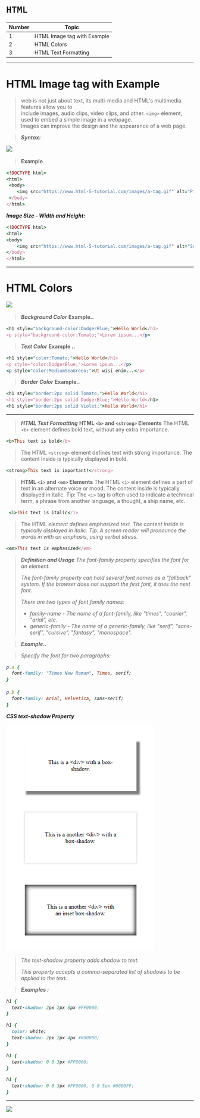 # `HTML`

| Number       | Topic                       |
| -----------  | --------------------------- |
| 1            | HTML Image tag with Example |
| 2            | HTML Colors                 |
| 3            | HTML Text Formatting        |

<hr>

# HTML Image tag with Example

> web is not just about text, its multi-media and HTML's multimedia features allow you to <br>
> include images, audio clips, video clips, and other. `<img>` element, used to embed a simple image in a webpage. <br>
> Images can improve the design and the appearance of a web page.


> ***Syntax:***

![](https://www.html-5-tutorial.com/images/a-tag.gif)


> **Example**
``` ruby 
<!DOCTYPE html>
<html>
 <body>
    <img src="https://www.html-5-tutorial.com/images/a-tag.gif" alt="Pic is not allowed">
 </body>
</html>
```

***Image Size - Width and Height:***
``` ruby 
<!DOCTYPE html>
<html>
<body>
    <img src="https://www.html-5-tutorial.com/images/a-tag.gif" alt="Sun Rise" width="400px" height="450px">
</body>
</html>
```
<hr>


# HTML Colors

![](https://i.stack.imgur.com/KEKiw.gif)

> ***Background Color***
> **Example..**

``` ruby
<h1 style="background-color:DodgerBlue;">Hello World</h1>
<p style="background-color:Tomato;">Lorem ipsum...</p>
```


> ***Text Color***
> **Example ..**

``` ruby
<h1 style="color:Tomato;">Hello World</h1>
<p style="color:DodgerBlue;">Lorem ipsum...</p>
<p style="color:MediumSeaGreen;">Ut wisi enim...</p>
```

> ***Border Color***
> **Example..**
``` ruby
<h1 style="border:2px solid Tomato;">Hello World</h1>
<h1 style="border:2px solid DodgerBlue;">Hello World</h1>
<h1 style="border:2px solid Violet;">Hello World</h1>
```

<hr>

> ***HTML Text Formatting***
> **HTML `<b>` and `<strong>` Elements**
> The HTML `<b>` element defines bold text, without any extra importance.

``` ruby
<b>This text is bold</b>
```

> The HTML `<strong>` element defines text with strong importance. The content inside is typically displayed in bold.

``` ruby
<strong>This text is important!</strong>
```


> **HTML `<i>` and `<em>` Elements**
> The HTML `<i>` element defines a part of text in an alternate voice or mood. The content inside is typically displayed in italic.
> Tip: The `<i>` tag is often used to indicate a technical term, a phrase from another language, a thought, a ship name, etc.
 
``` ruby
 <i>This text is italic</i>
```
> The HTML <em> element defines emphasized text. The content inside is typically displayed in italic.
> Tip: A screen reader will pronounce the words in <em> with an emphasis, using verbal stress. 
 
``` ruby
<em>This text is emphasized</em>
```

> ***Definition and Usage***
> The font-family property specifies the font for an element.
>
> The font-family property can hold several font names as a "fallback" system. If the browser does not support the first font, it tries the next font.
>
> There are two types of font family names:
>
> - family-name - The name of a font-family, like "times", "courier", "arial", etc.
> - generic-family - The name of a generic-family, like "serif", "sans-serif", "cursive", "fantasy", "monospace".

> **Example..**

> Specify the font for two paragraphs:
``` ruby
p.a {
  font-family: "Times New Roman", Times, serif;
}

p.b {
  font-family: Arial, Helvetica, sans-serif;
}

```

***CSS text-shadow Property***

![](https://raw.githubusercontent.com/nawnaw7/FCC-guides-CSS3-shadows-images/master/CSS3%20Shadow%20Effects%20Images/box-shadows.png)

> The text-shadow property adds shadow to text.
>
> This property accepts a comma-separated list of shadows to be applied to the text.

> **Examples :**

``` ruby
h1 {
  text-shadow: 2px 2px 8px #FF0000;
}
```

``` ruby
h1 {
  color: white;
  text-shadow: 2px 2px 4px #000000;
}
```

``` ruby
h1 {
  text-shadow: 0 0 3px #FF0000;
}
```

``` ruby
h1 {
  text-shadow: 0 0 3px #FF0000, 0 0 5px #0000FF;
}
```
<hr>
 

![](https://freefrontend.com/assets/img/css-text-animations/Shining-Text-Animation-Effects-HTML-CSS.gif)







